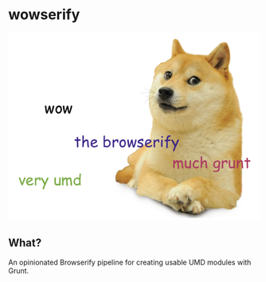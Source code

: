 # wowserify

![wow. the browserify. very umd. much grunt.](media/doge.png)

## What?

An opinionated Browserify pipeline for creating usable UMD modules with Grunt.

